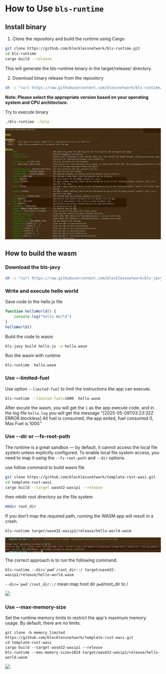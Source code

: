 # How to Use `bls-runtime`

## Install binary

1. Clone the repository and build the runtime using Cargo

```bash
git clone https://github.com/blocklessnetwork/bls-runtime.git
cd bls-runtime
cargo build --release
```
This will generate the bls-runtime binary in the target/release/ directory.

2. Download binary release from the repository

```bash
sh -c "curl https://raw.githubusercontent.com/blessnetwork/bls-runtime/refs/heads/main/install.sh | bash"
```
**Note: Please select the appropriate version based on your operating system and CPU architecture.**

Try to execute binary

```bash
./bls-runtime --help
```

![](images/help.jpg "Command Help")

## How to build the wasm

### Download the bls-javy

```bash
sh -c "curl https://raw.githubusercontent.com/blocklessnetwork/bls-javy/main/download.sh | bash"
```

### Write and execute hello world

Save code to the hello.js file
```javascript
function helloWorld() {
    console.log("hello World")
}
helloWorld()
```

Build the code to wasm

```bash
bls-javy build hello.js -o hello.wasm
```

Run the wasm with runtime

```bash
bls-runtime  hello.wasm
```

### Use --limited-fuel

Use option `--limited-fuel` to limit the instructions the app can execute.

```bash
bls-runtime --limited-fuel=1000  hello.wasm
```

After excute the wasm, you will get the `1` as the app execute code, and in the log file `hello.log` you will get the message "[2025-05-09T03:23:32Z ERROR blockless] All fuel is consumed, the app exited, fuel consumed 0, Max Fuel is 1000."

### Use --dir or --fs-root-path

The runtime is a great sandbox — by default, it cannot access the local file system unless explicitly configured. To enable local file system access, you need to map it using the `--fs-root-path` and `--dir` options.

use follow command to build wasm file

```bash
git clone https://github.com/blocklessnetwork/template-rust-wasi.git
cd template-rust-wasi
cargo build --target wasm32-wasip1 --release
```

then mkdir root directory as the file system
```bash
mkdir root_dir
```

If you don't map the required path, running the WASM app will result in a crash.

```
bls-runtime target/wasm32-wasip1/release/hello-world.wasm
```
![](images/crash.jpg)


The correct approach is to run the following command.

```
bls-runtime --dir=`pwd`/root_dir::/ target/wasm32-wasip1/release/hello-world.wasm
```
```--dir=`pwd`/root_dir::/``` mean map host dir `pwd`/root_dir to / 

![](images/success_rw.jpg)


### Use --max-memory-size

Set the runtime memory limits to restrict the app's maximum memory usage. By default, there are no limits.

```
git clone -b memory_limited https://github.com/blocklessnetwork/template-rust-wasi.git
cd template-rust-wasi
cargo build --target wasm32-wasip1 --release
bls-runtime --max-memory-size=1024 target/wasm32-wasip1/release/hello-world.wasm
```

![](images/memory_limited.jpg)
